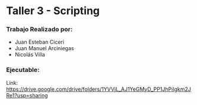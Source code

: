 # Taller 3 - Scripting

### Trabajo Realizado por:

- Juan Esteban Ciceri
- Juan Manuel Arciniegas
- Nicolás Villa

### Ejecutable:

Link: https://drive.google.com/drive/folders/1YVVjL_AJ1YeGMyD_PP1JhPiIgkm2JRe1?usp=sharing
